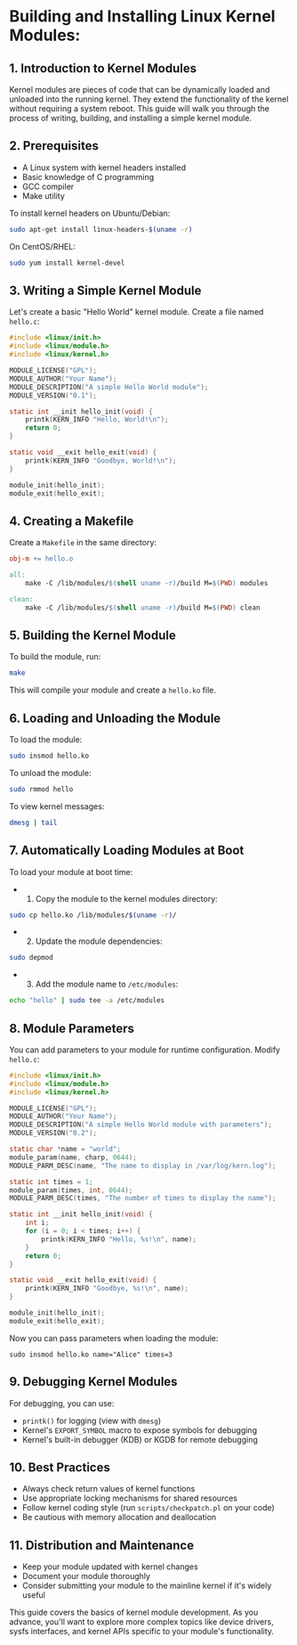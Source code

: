 # Building and Installing Linux Kernel Modules:

## 1. Introduction to Kernel Modules

Kernel modules are pieces of code that can be dynamically loaded and unloaded into the running kernel. They extend the functionality of the kernel without requiring a system reboot. This guide will walk you through the process of writing, building, and installing a simple kernel module.

## 2. Prerequisites

- A Linux system with kernel headers installed
- Basic knowledge of C programming
- GCC compiler
- Make utility

To install kernel headers on Ubuntu/Debian:
```bash
sudo apt-get install linux-headers-$(uname -r)
```

On CentOS/RHEL:
```bash
sudo yum install kernel-devel
```

## 3. Writing a Simple Kernel Module

Let's create a basic "Hello World" kernel module. Create a file named `hello.c`:

```c
#include <linux/init.h>
#include <linux/module.h>
#include <linux/kernel.h>

MODULE_LICENSE("GPL");
MODULE_AUTHOR("Your Name");
MODULE_DESCRIPTION("A simple Hello World module");
MODULE_VERSION("0.1");

static int __init hello_init(void) {
    printk(KERN_INFO "Hello, World!\n");
    return 0;
}

static void __exit hello_exit(void) {
    printk(KERN_INFO "Goodbye, World!\n");
}

module_init(hello_init);
module_exit(hello_exit);
```

## 4. Creating a Makefile

Create a `Makefile` in the same directory:

```makefile
obj-m += hello.o

all:
	make -C /lib/modules/$(shell uname -r)/build M=$(PWD) modules

clean:
	make -C /lib/modules/$(shell uname -r)/build M=$(PWD) clean
```

## 5. Building the Kernel Module

To build the module, run:

```bash
make
```

This will compile your module and create a `hello.ko` file.

## 6. Loading and Unloading the Module

To load the module:
```bash
sudo insmod hello.ko
```

To unload the module:
```bash
sudo rmmod hello
```

To view kernel messages:
```bash
dmesg | tail
```

## 7. Automatically Loading Modules at Boot

To load your module at boot time:

- 1. Copy the module to the kernel modules directory:
```bash
sudo cp hello.ko /lib/modules/$(uname -r)/
```

- 2. Update the module dependencies:
```bash
sudo depmod
```

- 3. Add the module name to `/etc/modules`:
```bash
echo "hello" | sudo tee -a /etc/modules
```

## 8. Module Parameters

You can add parameters to your module for runtime configuration. Modify `hello.c`:

```c
#include <linux/init.h>
#include <linux/module.h>
#include <linux/kernel.h>

MODULE_LICENSE("GPL");
MODULE_AUTHOR("Your Name");
MODULE_DESCRIPTION("A simple Hello World module with parameters");
MODULE_VERSION("0.2");

static char *name = "world";
module_param(name, charp, 0644);
MODULE_PARM_DESC(name, "The name to display in /var/log/kern.log");

static int times = 1;
module_param(times, int, 0644);
MODULE_PARM_DESC(times, "The number of times to display the name");

static int __init hello_init(void) {
    int i;
    for (i = 0; i < times; i++) {
        printk(KERN_INFO "Hello, %s!\n", name);
    }
    return 0;
}

static void __exit hello_exit(void) {
    printk(KERN_INFO "Goodbye, %s!\n", name);
}

module_init(hello_init);
module_exit(hello_exit);
```

Now you can pass parameters when loading the module:
```
sudo insmod hello.ko name="Alice" times=3
```

## 9. Debugging Kernel Modules

For debugging, you can use:
- `printk()` for logging (view with `dmesg`)
- Kernel's `EXPORT_SYMBOL` macro to expose symbols for debugging
- Kernel's built-in debugger (KDB) or KGDB for remote debugging

## 10. Best Practices

- Always check return values of kernel functions
- Use appropriate locking mechanisms for shared resources
- Follow kernel coding style (run `scripts/checkpatch.pl` on your code)
- Be cautious with memory allocation and deallocation

## 11. Distribution and Maintenance

- Keep your module updated with kernel changes
- Document your module thoroughly
- Consider submitting your module to the mainline kernel if it's widely useful

This guide covers the basics of kernel module development. As you advance, you'll want to explore more complex topics like device drivers, sysfs interfaces, and kernel APIs specific to your module's functionality.
